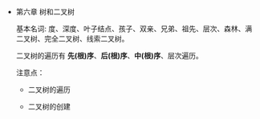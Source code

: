 - 第六章 树和二叉树
  
  基本名词: 度、深度、叶子结点、孩子、双亲、兄弟、祖先、层次、森林、满二叉树、完全二叉树、线索二叉树。

  二叉树的遍历有 **先(根)序**、**后(根)序**、**中(根)序**、层次遍历。
  
  注意点：
  - 二叉树的遍历

  - 二叉树的创建
